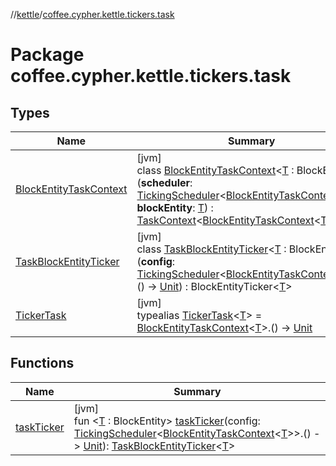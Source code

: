 //[kettle](../../index.md)/[coffee.cypher.kettle.tickers.task](index.md)

# Package coffee.cypher.kettle.tickers.task

## Types

| Name | Summary |
|---|---|
| [BlockEntityTaskContext](-block-entity-task-context/index.md) | [jvm]<br>class [BlockEntityTaskContext](-block-entity-task-context/index.md)<[T](-block-entity-task-context/index.md) : BlockEntity>(**scheduler**: [TickingScheduler](../coffee.cypher.kettle.scheduler/-ticking-scheduler/index.md)<[BlockEntityTaskContext](-block-entity-task-context/index.md)<[T](-block-entity-task-context/index.md)>>, **blockEntity**: [T](-block-entity-task-context/index.md)) : [TaskContext](../coffee.cypher.kettle.scheduler/-task-context/index.md)<[BlockEntityTaskContext](-block-entity-task-context/index.md)<[T](-block-entity-task-context/index.md)>> |
| [TaskBlockEntityTicker](-task-block-entity-ticker/index.md) | [jvm]<br>class [TaskBlockEntityTicker](-task-block-entity-ticker/index.md)<[T](-task-block-entity-ticker/index.md) : BlockEntity>(**config**: [TickingScheduler](../coffee.cypher.kettle.scheduler/-ticking-scheduler/index.md)<[BlockEntityTaskContext](-block-entity-task-context/index.md)<[T](-task-block-entity-ticker/index.md)>>.() -> [Unit](https://kotlinlang.org/api/latest/jvm/stdlib/kotlin/-unit/index.html)) : BlockEntityTicker<[T](-task-block-entity-ticker/index.md)> |
| [TickerTask](index.md#-1973214425%2FClasslikes%2F-1216412040) | [jvm]<br>typealias [TickerTask](index.md#-1973214425%2FClasslikes%2F-1216412040)<[T](index.md#-1973214425%2FClasslikes%2F-1216412040)> = [BlockEntityTaskContext](-block-entity-task-context/index.md)<[T](index.md#-1973214425%2FClasslikes%2F-1216412040)>.() -> [Unit](https://kotlinlang.org/api/latest/jvm/stdlib/kotlin/-unit/index.html) |

## Functions

| Name | Summary |
|---|---|
| [taskTicker](task-ticker.md) | [jvm]<br>fun <[T](task-ticker.md) : BlockEntity> [taskTicker](task-ticker.md)(config: [TickingScheduler](../coffee.cypher.kettle.scheduler/-ticking-scheduler/index.md)<[BlockEntityTaskContext](-block-entity-task-context/index.md)<[T](task-ticker.md)>>.() -> [Unit](https://kotlinlang.org/api/latest/jvm/stdlib/kotlin/-unit/index.html)): [TaskBlockEntityTicker](-task-block-entity-ticker/index.md)<[T](task-ticker.md)> |
